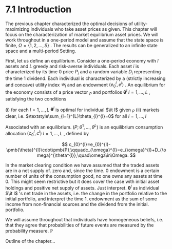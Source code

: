 # 7.1 Introduction  

The previous chapter characterized the optimal decisions of utility-maximizing individuals who take asset prices as given. This chapter will focus on the characterization of market equilibrium asset prices. We will work throughout in a one-period model and assume that the state space is finite, $\Omega=\{1,2,\dots,S\}$ . The results can be generalized to an infinite state space and a multi-period Setting.  

First, let us define an equilibrium. Consider a one-period economy with $I$ assets and $L$ greedy and risk-averse individuals. Each asset $i$ is characterized by its time 0 price $P_{i}$ and a random variable $D_{i}$ representing the time 1 dividend. Each individual is characterized by a (strictly increasing and concave) utility index $\mathcal{U}_{l}$ and an endowment $(e_{0}^{l},e^{l})$ . An equilibrium for the economy consists of a price vector $_{P}$ and portfolios $\pmb{\theta}^{l}$ $l=1,\ldots,L$ , satisfying the two conditions  

(i) for each $l=1,\ldots,L$ $\pmb{\theta}^{l}$ is optimal for individual $\it l$ given $_{P}$ (ii) markets clear, i.e. $\textstyle\sum_{l=1}^{L}\theta_{i}^{l}=0$ for all $i=1,\dots,I$  

Associated with an equilibrium. $(P;\theta^{1},\ldots,\theta^{L})$ is an equilibrium consumption allocation $(c_{0}^{l},c^{l})$ $l=1,\ldots,L$ , defined by  

$$
c_{0}^{l}=e_{0}^{l}-\pmb{\theta}^{l}\cdot\pmb{P};\qquadc_{\omega}^{l}=e_{\omega}^{l}+D_{\omega}^{\theta^{l}},\quad\omega\in\Omega.
$$  

In the market clearing condition we have assumed that the traded assets are in a net supply of. zero and, since the time. $0$ endowment is a certain number of units of the consumption good, no one owns any assets at time 0. This might seem restrictive but it does cover the case with initial asset holdings and positive net supply of assets. Just interpret. $\pmb{\theta}^{l}$ as individual $\it l$ 's net trade in the assets, i.e. the change in the portfolio relative to the initial portfolio, and interpret the time 1. endowment as the sum of some income from non-financial sources and the dividend from the initial. portfolio.  

We will assume throughout that individuals have homogeneous beliefs, i.e. that they agree that probabilities of future events are measured by the probability measure. $\mathbb{P}$  

Outline of the chapter...  
